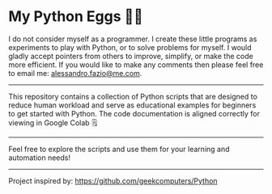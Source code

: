 # My Python Eggs 🐍🥚
I do not consider myself as a programmer. I create these little programs as experiments to play with Python, or to solve problems for myself. I would gladly accept pointers from others to improve, simplify, or make the code more efficient. If you would like to make any comments then please feel free to email me: alessandro.fazio@me.com.
___
This repository contains a collection of Python scripts that are designed to reduce human workload and serve as educational examples for beginners to get started with Python. The code documentation is aligned correctly for viewing in Google Colab 🗒️
___
Feel free to explore the scripts and use them for your learning and automation needs!
___
Project inspired by: https://github.com/geekcomputers/Python
